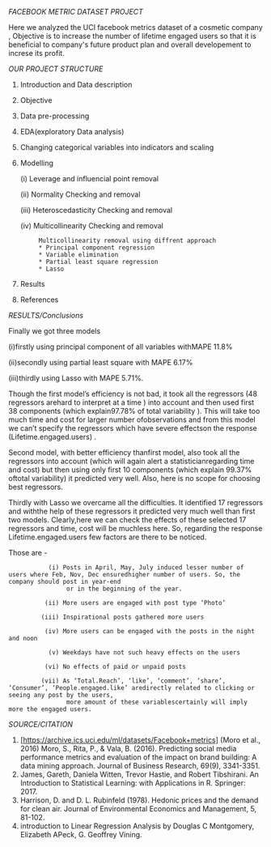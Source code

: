 *FACEBOOK METRIC DATASET PROJECT*

Here we analyzed the UCI facebook metrics dataset of a cosmetic company , Objective is to increase the number of lifetime engaged users 
so that it is beneficial to company's future product plan and overall developement to increse its profit. 



*OUR PROJECT STRUCTURE*

1. Introduction and Data description
2. Objective
3. Data pre-processing
4. EDA(exploratory Data analysis)
5. Changing categorical variables into indicators and scaling
6. Modelling
     
    (i)  Leverage and influencial point removal
    
    (ii) Normality Checking and removal
    
   (iii) Heteroscedasticity Checking and removal
   
   (iv)  Multicollinearity Checking and removal
     
            Multicollinearity removal using diffrent approach
            * Principal component regression
            * Variable elimination
            * Partial least square regression
            * Lasso
            
 
 7. Results 
 8. References
 
 
*RESULTS/Conclusions*
 
 Finally we got three models
 
 (i)firstly using principal component of all variables withMAPE 11.8%
 
 (ii)secondly using partial least square with MAPE 6.17%
 
 (iii)thirdly using Lasso with MAPE 5.71%.
 
 Though the first model’s efficiency is not bad, it took all the regressors (48 regressors arehard to interpret at a time ) into account and then used first 38 components (which explain97.78% of total variability ). This will take too much time and cost for larger number ofobservations and from this model we can’t specify the regressors which have severe effectson the response (Lifetime.engaged.users) .
 
 Second model, with better efficiency thanfirst model, also took all the regressors into account (which will again alert a statisticianregarding time and cost) but then using only first 10 components (which explain 99.37% oftotal variability) it predicted very well. Also, here is no scope for choosing best regressors.
 
 Thirdly with Lasso we overcame all the difficulties. It identified 17 regressors and withthe help of these regressors it predicted very much well than first two models. Clearly,here we can check the effects of these selected 17 regressors and time, cost will be muchless here. So, regarding the response Lifetime.engaged.users few factors are there to be noticed. 
 
 Those are -
 
               (i) Posts in April, May, July induced lesser number of users where Feb, Nov, Dec ensuredhigher number of users. So, the company should post in year-end
                    or in the beginning of the year.
 
              (ii) More users are engaged with post type ‘Photo’
 
             (iii) Inspirational posts gathered more users
 
              (iv) More users can be engaged with the posts in the night and noon
 
               (v) Weekdays have not such heavy effects on the users
 
              (vi) No effects of paid or unpaid posts
 
             (vii) As ‘Total.Reach’, ‘like’, ‘comment’, ‘share’, ‘Consumer’, ‘People.engaged.like’ aredirectly related to clicking or seeing any post by the users,
                    more amount of these variablescertainly will imply more the engaged users.
 

 
*SOURCE/CITATION*
1.  [https://archive.ics.uci.edu/ml/datasets/Facebook+metrics]
(Moro et al., 2016) Moro, S., Rita, P., & Vala, B. (2016). Predicting social media performance metrics and evaluation of the impact on brand building: A data mining approach. Journal of Business Research, 69(9), 3341-3351.
2. James, Gareth, Daniela Witten, Trevor Hastie, and Robert Tibshirani. An Introduction to Statistical Learning: with Applications in R. Springer: 2017.
3. Harrison, D. and D. L. Rubinfeld (1978). Hedonic prices and the demand for clean air. Journal of Environmental Economics and Management, 5, 81-102.
4. introduction to Linear Regression Analysis by Douglas C Montgomery, Elizabeth APeck, G. Geoffrey Vining.
 
 
